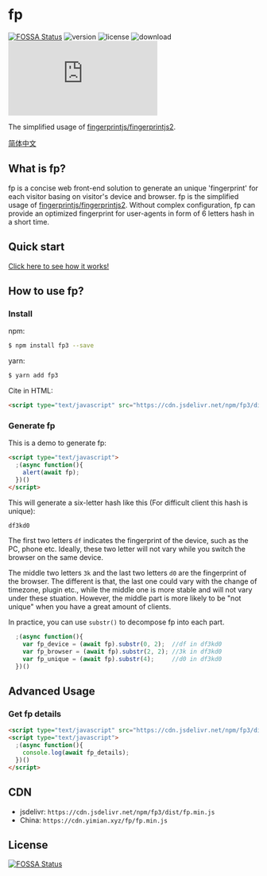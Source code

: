 # fp

[![FOSSA Status](https://app.fossa.com/api/projects/git%2Bgithub.com%2FIoTcat%2Ffp.svg?type=shield)](https://app.fossa.com/projects/git%2Bgithub.com%2FIoTcat%2Ffp?ref=badge_shield)
![version](https://img.shields.io/npm/v/fp3)
![license](https://img.shields.io/npm/l/fp3)
![download](https://img.shields.io/npm/dt/fp3)
![size](https://badge-size.herokuapp.com/iotcat/fp/master/dist/fp.min.js?compression=gzip)

The simplified usage of [fingerprintjs/fingerprintjs2](https://github.com/fingerprintjs/fingerprintjs2).   

[简体中文](./zh.md)


## What is fp?
fp is a concise web front-end solution to generate an unique 'fingerprint' for each visitor basing on visitor's device and browser. fp is the simplified usage of [fingerprintjs/fingerprintjs2](https://github.com/fingerprintjs/fingerprintjs2). Without complex configuration, fp can provide an optimized fingerprint for user-agents in form of 6 letters hash in a short time.


## Quick start

[Click here to see how it works!](https://fp.js.org/demo.html)


## How to use fp?

### Install

npm:  
```bash
$ npm install fp3 --save
```

yarn:  
```bash
$ yarn add fp3
```

Cite in HTML: 
```html
<script type="text/javascript" src="https://cdn.jsdelivr.net/npm/fp3/dist/fp.min.js"></script>
```

### Generate fp
This is a demo to generate fp:  
```html
<script type="text/javascript">
  ;(async function(){
    alert(await fp);
  })()
</script>
```

This will generate a six-letter hash like this (For difficult client this hash is unique):
```bash
df3kd0
```
The first two letters `df` indicates the fingerprint of the device, such as the PC, phone etc. Ideally, these two letter will not vary while you switch the browser on the same device.

The middle two letters `3k` and the last two letters `d0` are the fingerprint of the browser. The different is that, the last one could vary with the change of timezone, plugin etc., while the middle one is more stable and will not vary under these stuation. However, the middle part is more likely to be "not unique" when you have a great amount of clients. 

In practice, you can use `substr()` to decompose fp into each part.
```js
  ;(async function(){
    var fp_device = (await fp).substr(0, 2);  //df in df3kd0
    var fp_browser = (await fp).substr(2, 2); //3k in df3kd0
    var fp_unique = (await fp).substr(4);     //d0 in df3kd0
  })()
````


## Advanced Usage


### Get fp details
```html
<script type="text/javascript" src="https://cdn.jsdelivr.net/npm/fp3/dist/fp.min.js"></script>
<script type="text/javascript">
  ;(async function(){
    console.log(await fp_details);
  })()
</script>
```

## CDN
 - jsdelivr: `https://cdn.jsdelivr.net/npm/fp3/dist/fp.min.js`
 - China: `https://cdn.yimian.xyz/fp/fp.min.js`

## License
[![FOSSA Status](https://app.fossa.io/api/projects/git%2Bgithub.com%2FIoTcat%2Ffp.svg?type=large)](https://app.fossa.io/projects/git%2Bgithub.com%2FIoTcat%2Ffp?ref=badge_large)
